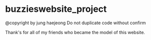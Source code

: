 # buzzieswebsite_project

@copyright by jung haejeong
Do not duplicate code without confirm

Thank's for all of my friends who became the model of this website.
 

